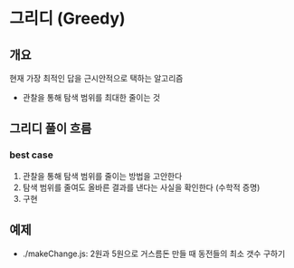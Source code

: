 # 그리디 (Greedy)

## 개요

현재 가장 최적인 답을 근시안적으로 택하는 알고리즘

- 관찰을 통해 탐색 범위를 최대한 줄이는 것

## 그리디 풀이 흐름

### best case

1. 관찰을 통해 탐색 범위를 줄이는 방법을 고안한다
2. 탐색 범위를 줄여도 올바른 결과를 낸다는 사실을 확인한다 (수학적 증명)
3. 구현

## 예제

- ./makeChange.js: 2원과 5원으로 거스름돈 만들 때 동전들의 최소 갯수 구하기
